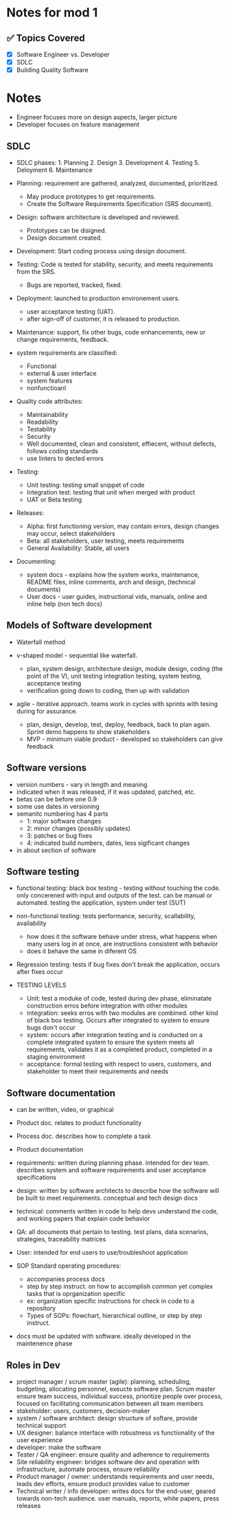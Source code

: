 # Notes for mod 1
## ✅ Topics Covered
- [x] Software Engineer vs. Developer
- [x] SDLC
- [x] Building Quality Software

# Notes
- Engineer focuses more on design aspects, larger picture
- Developer focuses on feature management

## SDLC
- SDLC phases: 1. Planning 2. Design 3. Development 4. Testing 5. Deloyment 6. Maintenance
- Planning: requirement are gathered, analyzed, documented, prioritized. 
  - May produce prototypes to get requirements. 
  - Create the Software Requirements Specification (SRS document).
- Design: software architecture is developed and reviewed. 
  - Prototypes can be disigned. 
  - Design document created.
- Development: Start coding process using design document.
- Testing: Code is tested for stability, security, and meets requirements from the SRS. 
  - Bugs are reported, tracked, fixed.
- Deployment: launched to production environement users.
  - user acceptance testing (UAT).
  - after sign-off of customer, it is released to production.
- Maintenance: support, fix other bugs, code enhancements, new or change requirements, feedback.

- system requirements are classified:
  - Functional
  - external & user interface
  - system features
  - nonfunctioanl
 
- Quality code attributes:
  - Maintainability
  - Readability
  - Testability
  - Security
  - Well documented, clean and consistent, effiecent, without defects, follows coding standards
  - use linters to dected errors

- Testing:
  - Unit testing: testing small snippet of code
  - Integration test: testing that unit when merged with product
  - UAT or Beta testing

- Releases:
  - Alpha: first functioning version, may contain errors, design changes may occur, select stakeholders
  - Beta: all stakeholders, user testing, meets requirements
  - General Availability: Stable, all users
 
- Documenting:
  - system docs - explains how the system works, maintenance, README files, inline comments, arch and design, (technical documents)
  - User docs - user guides, instructional vids, manuals, online and inline help (non tech docs)

## Models of Software development
- Waterfall method

- v-shaped model - sequential like waterfall. 
  - plan, system design, architecture design, module design, coding (the point of the V), unit testing integration testing, system testing, acceptance testing
  - verification going down to coding, then up with validation

- agile - iterative approach. teams work in cycles with sprints with tesing during for assurance.
  - plan, design, develop, test, deploy, feedback, back to plan again. Sprint demo happens to show stakeholders
  - MVP - minimum viable product - developed so stakeholders can give feedback

## Software versions
  - version numbers - vary in length and meaning
  - indicated when it was released, if it was updated, patched, etc.
  - betas can be before one 0.9
  - some use dates in versioning
  - semanitc numbering has 4 parts
    - 1: major software changes
    - 2: minor changes (possibly updates)
    - 3: patches or bug fixes
    - 4: indicated build numbers, dates, less sigificant changes
  - in about section of software

## Software testing
- functional testing: black box testing - testing without touching the code. only concerened with input and outputs of the test. can be manual or automated. testing the application, system under test (SUT)
- non-functional testing: tests performance, security, scallability, availability
  - how does it the software behave under stress, what happens when many users log in at once, are instructions consistent with behavior
  - does it behave the same in diferent OS
- Regression testing: tests if bug fixes don't break the application, occurs after fixes occur

- TESTING LEVELS
  - Unit: test a moduke of code, tested during dev phase, eliminatate construction erros before integration with other modules
  - integration: seeks erros with two modules are combined. other kind of black box testing. Occurs after integrated to system to ensure bugs don't occur
  - system: occurs after integration testing and is conducted on a complete integrated system to ensure the system meets all requirements, validates it as a completed product, completed in a staging environment
  - acceptance: formal testing with respect to users, customers, and stakeholder to meet their requirements and needs

## Software documentation
- can be written, video, or graphical
- Product doc. relates to product functionality
- Process doc. describes how to complete a task

- Product documentation
 - requirements: written during planning phase. intended for dev team. describes system and software requirements and user acceptance specifications
 - design: written by software architects to describe how the software will be built to meet requirements. conceptual and tech design docs
 - technical: comments written in code to help devs understand the code, and working papers that explain code behavior
 - QA: all documents that pertain to testing. test plans, data scenarios, strategies, traceability matrices
 - User: intended for end users to use/troubleshoot application

- SOP Standard operating procedures:
  - accompanies process docs
  - step by step instruct. on how to accomplish common yet complex tasks that is oprganization specific
  - ex: organization specific instructions for check in code to a repository
  - Types of SOPs: flowchart, hierarchical outline, or step by step instruct.
 
- docs must be updated with software. ideally developed in the maintenence phase 

## Roles in Dev
- project manager / scrum master (agile): planning, scheduling, budgeting, allocating personnel, exeucte software plan. Scrum master ensure team success, individual success, prioritize people over process, focused on facilitating communication between all team members
- stakeholder: users, customers, decision-maker
- system / software architect: design structure of softare, provide technical support
- UX designer: balance interface with robustness vs functionality of the user experience
- developer: make the software
- Tester / QA engineer: ensure quality and adherence to requirements
- Site reliability engineer: bridges software dev and operation with infrastructure, automate process, ensure reliability
- Product manager / owner: understands requirements and user needs, leads dev efforts, ensure product provides value to customer
- Technical writer / info developer: writes docs for the end-user, geared towards non-tech audience. user manuals, reports, white papers, press releases
